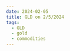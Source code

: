 ```yaml
---
date: 2024-02-05
title: GLD on 2/5/2024
tags: 
  - GLD
  - gold
  - commodities
---
```

<div class="post">
<snapshot-grid 
    :reports="['2024/02/02/CTA/gold', '2024/02/05/CTA/gold', '2024/02/05/MTP/GLD']"
    chart="2024/02/05/Chart/GLD"
/>
<p>

</p>
<p>

</p>
</div>